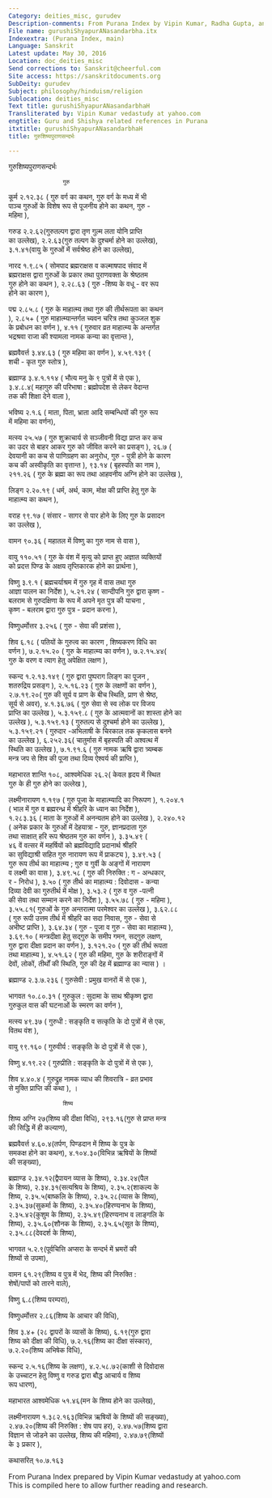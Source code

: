 ```yaml
---
Category: deities_misc, gurudev
Description-comments: From Purana Index by Vipin Kumar, Radha Gupta, and Suman Agrawal
File name: gurushiShyapurANasandarbha.itx
Indexextra: (Purana Index, main)
Language: Sanskrit
Latest update: May 30, 2016
Location: doc_deities_misc
Send corrections to: Sanskrit@cheerful.com
Site access: https://sanskritdocuments.org
SubDeity: gurudev
Subject: philosophy/hinduism/religion
Sublocation: deities_misc
Text title: gurushiShyapurANasandarbhaH
Transliterated by: Vipin Kumar vedastudy at yahoo.com
engtitle: Guru and Shishya related references in Purana
itxtitle: gurushiShyapurANasandarbhaH
title: गुरुशिष्यपुराणसन्दर्भः

---
```

  
 गुरुशिष्यपुराणसन्दर्भः   
  
                   गुरु   
कूर्म २.१२.३८ ( गुरु वर्ग का कथन, गुरु वर्ग के मध्य में भी  
पाञ्च गुरुओं के विशेष रूप से पूजनीय होने का कथन, गुरु -  
महिमा ),  
  
गरुड २.२.६२(गुरुतल्पग द्वारा तृण गुल्म लता योनि प्राप्ति  
का उल्लेख), २.२.६३(गुरु तल्पग के दुश्चर्मा होने का उल्लेख),  
३.१.४१(वायु के गुरुओं में सर्वश्रेष्ठ होने का उल्लेख),  
  
नारद १.९.८५ ( सोमपाद ब्रह्मराक्षस व कल्माषपाद संवाद में  
ब्रह्मराक्षस द्वारा गुरुओं के प्रकार तथा पुराणवक्ता के श्रेष्ठतम  
गुरु होने का कथन ), २.२८.६३ ( गुरु -शिष्य के वधू - वर रूप  
होने का कारण ),  
  
पद्म २.८५.८ ( गुरु के माहात्म्य तथा गुरु की तीर्थरूपता का कथन  
), २.८५+ ( गुरु माहात्म्यान्तर्गत च्यवन चरित्र तथा कुञ्जल शुक  
के प्रबोधन का वर्णन ), ४.११ ( गुरुवार व्रत माहात्म्य के अन्तर्गत  
भद्रश्रवा राजा की श्यामला नामक कन्या का वृत्तान्त ),  
  
ब्रह्मवैवर्त्त ३.४४.६३ ( गुरु महिमा का वर्णन ), ४.५९.१३९ (  
शची - कृत गुरु स्तोत्र ),  
  
ब्रह्माण्ड ३.४.१.११४ ( भौत्य मनु के ९ पुत्रों में से एक ),  
३.४.८.४( महागुरु की परिभाषा : ब्रह्मोपदेश से लेकर वेदान्त  
तक की शिक्षा देने वाला ),  
  
भविष्य २.१.६ ( माता, पिता, भ्राता आदि सम्बन्धियों की गुरु रूप  
में महिमा का वर्णन),  
  
मत्स्य २५.५७ ( गुरु शुक्राचार्य से सञ्जीवनी विद्या प्राप्त कर कच  
का उदर से बाहर आकर गुरु को जीवित करने का प्रसङ्ग ), २६.७ (  
देवयानी का कच से पाणिग्रहण का अनुरोध, गुरु - पुत्री होने के कारण  
कच की अस्वीकृति का वृत्तान्त ), ९३.१४ ( बृहस्पति का नाम ),  
२११.२६ ( गुरु के ब्रह्मा का रूप तथा आहवनीय अग्नि होने का उल्लेख ),  
  
लिङ्ग २.२०.१९ ( धर्म, अर्थ, काम, मोक्ष की प्राप्ति हेतु गुरु के  
माहात्म्य का कथन ),  
  
वराह ९९.१७ ( संसार - सागर से पार होने के लिए गुरु के प्रसादन  
का उल्लेख ),  
  
वामन ९०.३६ ( महातल में विष्णु का गुरु नाम से वास ),  
  
वायु ११०.५१ ( गुरु के वंश में मृत्यु को प्राप्त हुए अज्ञात व्यक्तियों  
को प्रदत्त पिण्ड के अक्षय तृप्तिकारक होने का प्रार्थना ),  
  
विष्णु ३.९.१ ( ब्रह्मचर्याश्रम में गुरु गृह में वास तथा गुरु  
आज्ञा पालन का निर्देश ), ५.२१.२४ ( सान्दीपनि गुरु द्वारा कृष्ण -  
बलराम से गुरुदक्षिणा के रूप में अपने मृत पुत्र की याचना ,  
कृष्ण - बलराम द्वारा गुरु पुत्र - प्रदान करना ),  
  
विष्णुधर्मोत्तर ३.२५६ ( गुरु - सेवा की प्रशंसा ),  
  
शिव ६.१८ ( पतियों के गुरुत्व का कारण , शिष्यकरण विधि का  
वर्णन ), ७.२.१५.२० ( गुरु के माहात्म्य का वर्णन ), ७.२.१५.४४(  
गुरु के वरण व त्याग हेतु अपेक्षित लक्षण ),  
  
स्कन्द १.२.१३.१४९ ( गुरु द्वारा पुष्पराग लिङ्ग का पूजन ,  
शतरुद्रिय प्रसङ्ग ), २.५.१६.२३ ( गुरु के लक्षणों का वर्णन ),  
२.७.१९.२०( गुरु की सूर्य व प्राण के बीच स्थिति, प्राण से श्रेष्ठ,  
सूर्य से अवर), ४.१.३६.७६ ( गुरु सेवा से स्व लोक पर विजय  
प्राप्ति का उल्लेख ), ५.३.१५९.८ ( गुरु के आत्मवानों का शास्ता होने का  
उल्लेख ), ५.३.१५९.१३ ( गुरुतल्प से दुश्चर्मा होने का उल्लेख ),  
५.३.१५९.२१ ( गुरुदार -अभिलाषी के चिरकाल तक कृकलास बनने  
का उल्लेख ), ६.२५२.३६( चातुर्मास में बृहस्पति की अश्वत्थ में  
स्थिति का उल्लेख ), ७.१.९१.६ ( गुरु नामक ऋषि द्वारा त्र्यम्बक  
मन्त्र जप से शिव की पूजा तथा दिव्य ऐश्वर्य की प्राप्ति ),  
  
महाभारत शान्ति १०८, आश्वमेधिक २६.२( केवल हृदय में स्थित  
गुरु के ही गुरु होने का उल्लेख ),  
  
लक्ष्मीनारायण १.१९७ ( गुरु पूजा के माहात्म्यादि का निरूपण ), १.२०४.१  
( भाल में गुरु व ब्रह्मरन्ध्र में श्रीहरि के ध्यान का निर्देश ),  
१.२८३.३६ ( माता के गुरुओं में अनन्यतम होने का उल्लेख ), २.२४०.१२  
( अनेक प्रकार के गुरुओं में देहयात्रा - गुरु, ज्ञानप्रदाता गुरु  
तथा साक्षात् हरि रूप श्रेष्ठतम गुरु का वर्णन ), ३.३५.४९ (  
४६ वें वत्सर में महर्षियों को ब्रह्मविद्यादि प्रदानार्थ श्रीहरि  
का सुविद्याश्री सहित गुरु नारायण रूप में प्राकट्य ), ३.४९.५३ (  
गुरु रूप तीर्थ का माहात्म्य ; गुरु व गुर्वी के अङ्गों में नारायण  
व लक्ष्मी का  वास ), ३.४९.५८ ( गुरु की निरुक्ति : ग - अन्धकार,  
र - निरोध ), ३.५० ( गुरु तीर्थ का माहात्म्य : दिवोदास - कन्या  
दिव्या देवी का गुरुतीर्थ में मोक्ष ), ३.५३.२ ( गुरु व गुरु -पत्नी  
की सेवा तथा सम्मान करने का निर्देश ), ३.५५.७८ ( गुरु - महिमा ),  
३.५५.८१( गुरुओं के गुरु अन्तरात्मा परमेश्वर का उल्लेख ), ३.६२.८८  
( गुरु रूपी उत्तम तीर्थ में श्रीहरि का सदा निवास, गुरु - सेवा से  
अभीष्ट प्राप्ति ), ३.६४.३४ ( गुरु - पूजा व गुरु - सेवा का माहात्म्य ),  
३.६९.१० ( मन्त्रदीक्षा हेतु सद्गुरु के समीप गमन, सद्गुरु लक्षण,  
गुरु द्वारा दीक्षा प्रदान का वर्णन ), ३.१२१.२० ( गुरु की तीर्थ रूपता  
तथा माहात्म्य ), ४.५१.६२ ( गुरु की महिमा, गुरु के शरीराङ्गों में  
देवों, लोकों, तीर्थों की स्थिति, गुरु की देह में ब्रह्माण्ड का न्यास ) ।  
  
ब्रह्माण्ड २.३.७.२३६ ( गुरुसेवी : प्रमुख वानरों में से एक ),  
  
भागवत १०.८०.३१ ( गुरुकुल : सुदामा के साथ श्रीकृष्ण द्वारा  
गुरुकुल वास की घटनाओं के स्मरण का वर्णन ),  
  
मत्स्य ४९.३७ ( गुरुधी : सङ्कृति व सत्कृति के दो पुत्रों में से एक,  
वितथ वंश ),  
  
वायु ९९.१६० ( गुरुवीर्य : सङ्कृति के दो पुत्रों में से एक ),  
  
विष्णु ४.१९.२२ ( गुरुप्रीति : सङ्कृति के दो पुत्रों में से एक ),  
  
शिव ४.४०.४ ( गुरुद्रुह नामक व्याध की शिवरात्रि - व्रत प्रभाव  
से मुक्ति प्राप्ति की कथा ), ।  
  
  
  
                   शिष्य  
शिष्य अग्नि २७(शिष्य की दीक्षा विधि), २९३.१६(गुरु से प्राप्त मन्त्र  
की सिद्धि में ही कल्याण),  
  
ब्रह्मवैवर्त्त ४.६०.४(तर्पण, पिण्डदान में शिष्य के पुत्र के  
समकक्ष होने का कथन), ४.१०४.३०(विभिन्न ऋषियों के शिष्यों  
की सङ्ख्या),  
  
ब्रह्माण्ड २.३४.१२(द्वैपायन व्यास के शिष्य), २.३४.२४(पैल  
के शिष्य), २.३४.३१(सत्यश्रिय के शिष्य), २.३५.२(शाकल्य के  
शिष्य, २.३५.५(बाष्कलि के शिष्य), २.३५.२८(व्यास के शिष्य),  
२.३५.३७(सुकर्मा के शिष्य), २.३५.४०(हिरण्यनाभ के शिष्य),  
२.३५.४२(कुशुम के शिष्य), २.३५.४९(हिरण्यनाभ व लाङ्गलि के  
शिष्य), २.३५.६०(शौनक के शिष्य), २.३५.६५(सूत के शिष्य),  
२.३५.८८(देवदर्श के शिष्य),  
  
भागवत ५.२.९(पूर्वचित्ति अप्सरा के सन्दर्भ में भ्रमरों की  
शिष्यों से उपमा),  
  
वामन ६१.२९(शिष्य व पुत्र में भेद, शिष्य की निरुक्ति :    
शेषों/पापों को तारने वाले),  
  
विष्णु ६.८(शिष्य परम्परा),  
  
विष्णुधर्मोत्तर २.८६(शिष्य के आचार की विधि),  
  
शिव ३.४+ (२८ द्वापरों के व्यासों के शिष्य), ६.१९(गुरु द्वारा  
शिष्य को दीक्षा की विधि), ७.२.१६(शिष्य का दीक्षा संस्कार),  
७.२.२०(शिष्य अभिषेक विधि),  
  
स्कन्द २.५.१६(शिष्य के लक्षण), ४.२.५८.७२(काशी से दिवोदास  
के उच्चाटन हेतु विष्णु व गरुड द्वारा बौद्ध आचार्य व शिष्य  
रूप धारण),  
  
महाभारत आश्वमेधिक ५१.४६(मन के शिष्य होने का उल्लेख),  
  
लक्ष्मीनारायण १.३८२.१६३(विभिन्न ऋषियों के शिष्यों की सङ्ख्या),  
२.४७.२०(शिष्य की निरुक्ति : शेष पाप हर), २.४७.५७(शिष्य द्वारा  
विज्ञान से जोडने का उल्लेख, शिष्य की महिमा), २.४७.७९(शिष्यों  
के ३ प्रकार ),  
  
कथासरित् १०.७.१६३  
   
  
From Purana Index prepared by Vipin Kumar vedastudy at yahoo.com  
This is compiled here to allow further reading and research.  
  
